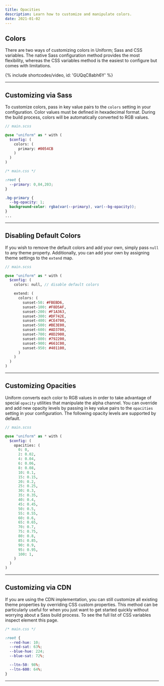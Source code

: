 ```yaml
---
title: Opacities
description: Learn how to customize and manipulate colors.
date: 2021-01-02
---
```


## Colors

There are two ways of customizing colors in Uniform; Sass and CSS variables. The native Sass configuration method provides the most flexibility, whereas the CSS variables method is the easiest to configure but comes with limitations.

{% include shortcodes/video, id: 'GUQqC8abh6Y' %}

---

## Customizing via Sass

To customize colors, pass in key value pairs to the `colors` setting in your configuration. Color values must be defined in hexadecimal format. During the build process, colors will be automatically converted to RGB values.

```scss
// main.scss

@use "uniform" as * with (
  $config: (
    colors: (
      primary: #0054CB
    )
  )
)
```

```css
/* main.css */

:root {
  --primary: 0,84,203;
}

.bg-primary {
  --bg-opacity: 1;
  background-color: rgba(var(--primary), var(--bg-opacity));
}
...
```

---

## Disabling Default Colors

If you wish to remove the default colors and add your own, simply pass `null` to any theme property. Additionally, you can add your own by assigning theme settings to the `extend` map.

```scss
// main.scss

@use "uniform" as * with (
  $config: (
    colors: null, // disable default colors

    extend: (
      colors: (
        sunset-50: #FBEBD6,
        sunset-100: #F8D5AF,
        sunset-200: #F1A363,
        sunset-300: #DF742E,
        sunset-400: #CE4700,
        sunset-500: #BE3E00,
        sunset-600: #AD3700,
        sunset-700: #8D2900,
        sunset-800: #792200,
        sunset-900: #661C00,
        sunset-950: #401100,
      )
    )
  )
)
```


---

## Customizing Opacities

Uniform converts each color to RGB values in order to take advantage of special `opacity` utilities that manipulate the alpha channel. You can override and add new opacity levels by passing in key value pairs to the `opacities` setting in your configuration. The following opacity levels are supported by default.

```scss
// main.scss

@use "uniform" as * with (
  $config: (
    opacities: (
      0: 0,
      2: 0.02,
      4: 0.04,
      6: 0.06,
      8: 0.08,
      10: 0.1,
      15: 0.15,
      20: 0.2,
      25: 0.25,
      30: 0.3,
      35: 0.35,
      40: 0.4,
      45: 0.45,
      50: 0.5,
      55: 0.55,
      60: 0.6,
      65: 0.65,
      70: 0.7,
      75: 0.75,
      80: 0.8,
      85: 0.85,
      90: 0.9,
      95: 0.95,
      100: 1,
    )
  )
)
```

---

## Customizing via CDN

If you are using the CDN implementation, you can still customize all existing theme properties by overriding CSS custom properties. This method can be particularly useful for when you just want to get started quickly without worrying about a Sass build process. To see the full list of CSS variables inspect element this page.

```css
/* main.css */

:root {
  --red-hue: 10;
  --red-sat: 63%;
  --blue-hue: 224;
  --blue-sat: 72%;

  --ltn-50: 98%;
  --ltn-600: 64%;
}
```
---

